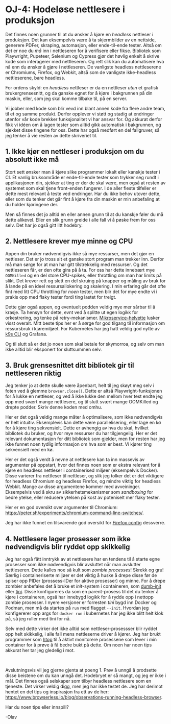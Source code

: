 # OJ-4: Hodeløse nettlesere i produksjon

Det finnes noen grunner til at du ønsker å kjøre en _headless_ nettleser i produksjon. Det kan eksempelvis være å ta skjermbilder av en nettside, generere PDFer, skraping, automasjon, eller ende-til-ende tester. Altså om det er noe du _må_ inn i nettleseren for å verifisere eller fikse.
Bibliotek som Playwright, Pupeteer, Selenium og Cypress gjør det høvlig enkelt å skrive kode som interagerer med nettleseren. Og rett slik kan du automatisere hva nå enn du ønsker å gjøre i nettleseren. De vanligste headless nettleserene er Chromiums, Firefox, og Webkit, altså som de vanligste ikke-headless nettleserene, bare headless.

For ordens skyld: en _headless_ nettleser er da en nettleser _uten_ et grafisk brukergrensesnitt, og da ganske egnet for å kjøre i bakgrunnen på din maskin, eller, som jeg skal komme tilbake til, på en server.

Vi jobber med kode som blir vevd inn blant annen kode fra flere andre team, til et og samme produkt. Derfor opplever vi støtt og stadig at endringer utenfor vår kode brekker funksjonalitet vi har ansvar for. Og akkurat derfor fikk vi idéen om å lagen tester som alltid gikk automatisk i bakgrunnen, og sjekket disse tingene for oss. Dette har også medført en del fallgruver, så jeg tenker å vie resten av dette skriveriet til.

## 1. Ikke kjør en nettleser i produksjon om du absolutt ikke må

Stort sett ønsker man å kjøre slike programmer lokalt eller kanskje tester i CI. Et vanlig bruksområde er ende-til-ende tester som trykker seg rundt i applikasjonen din, sjekker at ting er der de skal være, men også at resten av systemet som skal tjene front-enden fungerer. I de aller fleste tilfeller er dette mest relevant å teste ved endringer.
Har du ikke behov utover dette, eller som du tenker det går fint å kjøre fra din maskin er min anbefaling at du holder kjøringene der.

Men så finnes det jo alltid en eller annen grunn til at du kanskje føler du må dette alikevel. Eller en slik grunn greide i alle fall vi å pøske frem for oss selv. Det har jo også gitt litt hodebry.

## 2. Nettlesere krever mye minne og CPU

Appen din bruker nødvendigvis ikke så mye ressurser, men det gjør en nettleser. Det er jo tross alt et ganske stort program man trekker inn.
Derfor må man sørge for at man har gitt tilstrekkelig med ressurser. Og det nettleseren får, er den ofte gira på å ta. For oss har dette innebært mye `OOMKilled` og en del store CPU-spikes, eller throttling om man har limits på slikt. Det krever rett og slett en del skruing på knapper og måling av bruk for å lande på en ideel ressursallokering og skalering. I min erfaring går det ofte fint med litt CPU throttling for _noen_ tester, men blir det for mye endte vi i prakis opp med flaky tester fordi ting lastet for treigt.

Dette gjør også appen, og eventuelt podden veldig mye mer sårbar til å krasje. Ta hensyn for dette, evnt ved å splitte ut egen logikk for orkestrering, og tenke på retry-mekanismer. [Mikroservice-helvette](https://www.youtube.com/watch?v=y8OnoxKotPQ) lusker visst overalt. Mitt beste tips her er å sørge for god tilgang til informasjon om ressursbruk i kjøremiljøet. For Kubernetes har jeg hatt veldig god nytte av [k9s CLI](https://github.com/derailed/k9s) og Grafana.

Og til slutt så er det jo noen som skal betale for skymorroa, og selv om man ikke alltid blir eksponert for sluttsummen selv.

## 3. Bruk grensesnittet ditt bibliotek gir til nettleseren riktig

Jeg tenker jo at dette skulle være åpenbart, helt til jeg skøyt meg selv i foten ved å glemme `browser.close()`. Dette er altså Playwright-funksjonen for å lukke en nettleser, og ved å ikke lukke den mellom hver test endte jeg opp med svært mange nettlesere, og til slutt svært mange OOMKilled og drepte podder. Skriv denne koden med omhu.

Her er det også veldig mange måter å optimalisere, som ikke nødvendigvis er helt intuitiv. Eksemplevis kan dette være parallelisering, eller lage en kø for å kjøre ting sekvensielt.
Dette er avhengig av hva du skal, hvilket bibliotek du bruker, og hvor mye ressurser du har tilgjengelig. Her er det relevant dokumentasjon for ditt bibliotek som gjelder, men for resten har jeg ikke funnet noen tydlig informasjon om hva som er best. Vi kjører ting sekvensielt med en kø.

Her er det også verdt å nevne at nettlesere kan ta inn massevis av argumenter på oppstart, hvor det finnes noen som er ekstra relevant for å kjøre en headless nettleser i containerised miljøer (eksempelvis Docker). Disse varierer fra nettleser til nettleser, og slik jeg tolker det er det viktigere for headless Chromium og headless Firefox, og mindre viktig for headless Webkit. Mange av disse argumentene kommer med avveininger. Eksempelvis ved å skru av sikkerhetsmekanismer som _sandboxing_ for bedre ytelse, eller redusere ytelsen på kost av poteniselt mer flaky tester.

Her er en god oversikt over argumenter til Chromium: https://peter.sh/experiments/chromium-command-line-switches/.

Jeg har ikke funnet en tilsvarende god oversikt for [Firefox config](https://support.mozilla.org/en-US/kb/about-config-editor-firefox) dessverre.

## 4. Nettlesere lager prosesser som ikke nødvendigvis blir ryddet opp skikkelig

Jeg har også fått inntrykk av at nettlesere har en tendens til å starte egne prosesser som ikke nødvendigvis blir avsluttet når man avslutter nettleseren. Dette kalles noe så kult som _zombie processes_! Skrekk og gru! Særlig i containeriserte miljøer er det viktig å huske å drepe disse før de spiser opp PIDer (prossess-IDer for aktive prosesser) og minne. For å drepe zombier anbefales det å bruke et _init_-system i containeren, som [dumb-init](https://github.com/Yelp/dumb-init) eller [tini](https://github.com/krallin/tini). Disse konfigureres da som en parent-prosess til det du tenker å kjøre i containeren, også har innebygd logikk for å rydde opp i nettopp zombie prosesser. I nyere versjoner er forresten _tini_ bygd inn Docker og Podman, men må da startes på `run` med flagget `--init`. Hvordan jeg konfigererer opp args for `docker run` i kubernetes har jeg ikke blitt helt klok på, så jeg ruller med tini for nå.

Selv med dette virker det ikke alltid som nettleser-prosessser blir ryddet opp helt skikkelig, i alle fall mens nettleserne driver å kjører. Jeg har brukt programmer som [htop](https://htop.dev/) til å aktivt monitorere prosessene som lever i min container for å prøve å få bedre bukt på dette. Om noen har noen tips akkurat her tar jeg gledelig i mot.

<br>

Avslutningsvis vil jeg gjerne gjenta at poeng 1. Prøv å unngå å prodsette disse beistene om du kan unngå det. Hodebryet er så mangt, og jeg er ikke i mål. Det finnes også selskaper som tilbyr headless nettlesere som en tjeneste. Det virker veldig digg, men jeg har ikke testet de. Jeg har derimot hentet en del tips og inspirasjon fra ett av de her: https://www.browserless.io/blog/observations-running-headless-browser.

Har du noen tips eller innspill?

-Olav
